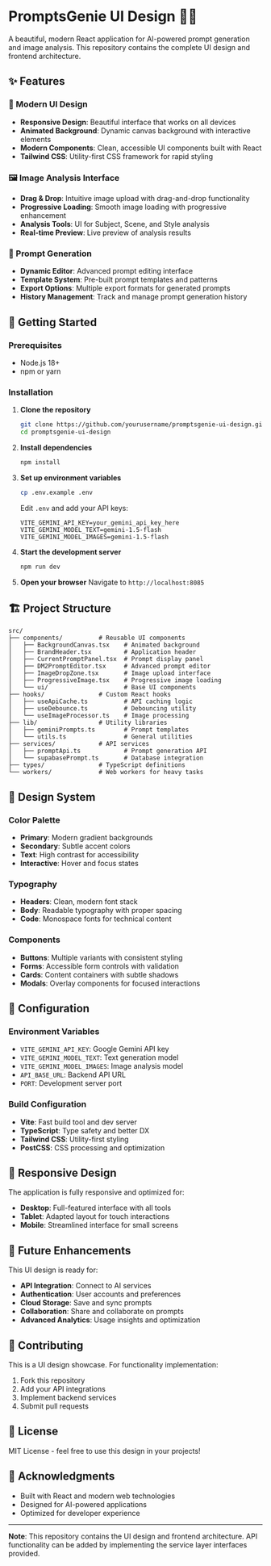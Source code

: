 # PromptsGenie UI Design 🧞‍♂️

A beautiful, modern React application for AI-powered prompt generation and image analysis. This repository contains the complete UI design and frontend architecture.

## ✨ Features

### 🎨 Modern UI Design
- **Responsive Design**: Beautiful interface that works on all devices
- **Animated Background**: Dynamic canvas background with interactive elements
- **Modern Components**: Clean, accessible UI components built with React
- **Tailwind CSS**: Utility-first CSS framework for rapid styling

### 🖼️ Image Analysis Interface
- **Drag & Drop**: Intuitive image upload with drag-and-drop functionality
- **Progressive Loading**: Smooth image loading with progressive enhancement
- **Analysis Tools**: UI for Subject, Scene, and Style analysis
- **Real-time Preview**: Live preview of analysis results

### 📝 Prompt Generation
- **Dynamic Editor**: Advanced prompt editing interface
- **Template System**: Pre-built prompt templates and patterns
- **Export Options**: Multiple export formats for generated prompts
- **History Management**: Track and manage prompt generation history

## 🚀 Getting Started

### Prerequisites
- Node.js 18+ 
- npm or yarn

### Installation

1. **Clone the repository**
   ```bash
   git clone https://github.com/yourusername/promptsgenie-ui-design.git
   cd promptsgenie-ui-design
   ```

2. **Install dependencies**
   ```bash
   npm install
   ```

3. **Set up environment variables**
   ```bash
   cp .env.example .env
   ```
   
   Edit `.env` and add your API keys:
   ```env
   VITE_GEMINI_API_KEY=your_gemini_api_key_here
   VITE_GEMINI_MODEL_TEXT=gemini-1.5-flash
   VITE_GEMINI_MODEL_IMAGES=gemini-1.5-flash
   ```

4. **Start the development server**
   ```bash
   npm run dev
   ```

5. **Open your browser**
   Navigate to `http://localhost:8085`

## 🏗️ Project Structure

```
src/
├── components/          # Reusable UI components
│   ├── BackgroundCanvas.tsx    # Animated background
│   ├── BrandHeader.tsx         # Application header
│   ├── CurrentPromptPanel.tsx  # Prompt display panel
│   ├── DM2PromptEditor.tsx     # Advanced prompt editor
│   ├── ImageDropZone.tsx       # Image upload interface
│   ├── ProgressiveImage.tsx    # Progressive image loading
│   └── ui/                     # Base UI components
├── hooks/               # Custom React hooks
│   ├── useApiCache.ts          # API caching logic
│   ├── useDebounce.ts          # Debouncing utility
│   └── useImageProcessor.ts    # Image processing
├── lib/                 # Utility libraries
│   ├── geminiPrompts.ts        # Prompt templates
│   └── utils.ts                # General utilities
├── services/            # API services
│   ├── promptApi.ts            # Prompt generation API
│   └── supabasePrompt.ts       # Database integration
├── types/               # TypeScript definitions
└── workers/             # Web workers for heavy tasks
```

## 🎨 Design System

### Color Palette
- **Primary**: Modern gradient backgrounds
- **Secondary**: Subtle accent colors
- **Text**: High contrast for accessibility
- **Interactive**: Hover and focus states

### Typography
- **Headers**: Clean, modern font stack
- **Body**: Readable typography with proper spacing
- **Code**: Monospace fonts for technical content

### Components
- **Buttons**: Multiple variants with consistent styling
- **Forms**: Accessible form controls with validation
- **Cards**: Content containers with subtle shadows
- **Modals**: Overlay components for focused interactions

## 🔧 Configuration

### Environment Variables
- `VITE_GEMINI_API_KEY`: Google Gemini API key
- `VITE_GEMINI_MODEL_TEXT`: Text generation model
- `VITE_GEMINI_MODEL_IMAGES`: Image analysis model
- `API_BASE_URL`: Backend API URL
- `PORT`: Development server port

### Build Configuration
- **Vite**: Fast build tool and dev server
- **TypeScript**: Type safety and better DX
- **Tailwind CSS**: Utility-first styling
- **PostCSS**: CSS processing and optimization

## 📱 Responsive Design

The application is fully responsive and optimized for:
- **Desktop**: Full-featured interface with all tools
- **Tablet**: Adapted layout for touch interactions
- **Mobile**: Streamlined interface for small screens

## 🎯 Future Enhancements

This UI design is ready for:
- **API Integration**: Connect to AI services
- **Authentication**: User accounts and preferences
- **Cloud Storage**: Save and sync prompts
- **Collaboration**: Share and collaborate on prompts
- **Advanced Analytics**: Usage insights and optimization

## 🤝 Contributing

This is a UI design showcase. For functionality implementation:
1. Fork this repository
2. Add your API integrations
3. Implement backend services
4. Submit pull requests

## 📄 License

MIT License - feel free to use this design in your projects!

## 🙏 Acknowledgments

- Built with React and modern web technologies
- Designed for AI-powered applications
- Optimized for developer experience

---

**Note**: This repository contains the UI design and frontend architecture. API functionality can be added by implementing the service layer interfaces provided.
